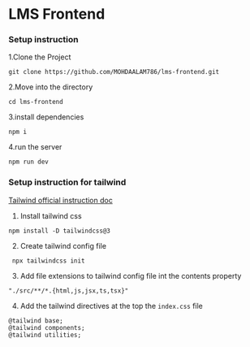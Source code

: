 # LMS Frontend

### Setup instruction 

1.Clone the Project
```
git clone https://github.com/MOHDAALAM786/lms-frontend.git
```

2.Move into the directory
```
cd lms-frontend
```

3.install dependencies
```
npm i
```

4.run the server
```
npm run dev
```

### Setup instruction for tailwind

[Tailwind official instruction doc](https://v3.tailwindcss.com/docs/installation)

1. Install tailwind css
```
npm install -D tailwindcss@3

```

2. Create tailwind config file 
```
 npx tailwindcss init
```

3. Add file extensions to tailwind config file  int the contents property
```
"./src/**/*.{html,js,jsx,ts,tsx}"
```

4. Add the tailwind directives at the top the `index.css` file 

```
@tailwind base;
@tailwind components;
@tailwind utilities;
```
